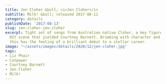 ```yaml
---
title: Jen Cloher &bull; <i>Jen Cloher</i>
subtitle: Milk! &bull; released 2017-08-11
category: details
publishDate: '2017-08-13'
slug: jen-cloher-jen-cloher
excerpt: Tight set of songs from Australian native Cloher, a key figure in the Melbourne
  DIY scene that yielded Courtney Barnett. Brimming with character and fearlessness,
  this has the feeling of a brilliant debut to a stellar career.
image: "~/assets/images/details/2020/12/jen-cloher.jpg"
tags:
- Liz Phair
- Catpower
- Courtney Barnett
- Jen Cloher
- Milk!
---
```



